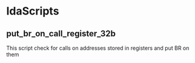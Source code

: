 # IdaScripts

## put_br_on_call_register_32b
This script check for calls on addresses stored in registers and put BR on them
